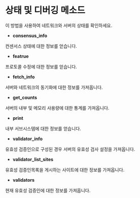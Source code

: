 # 상태 및 디버깅 메소드

이 방법을 사용하여 네트워크와 서버의 상태를 확인하세요.

* **consensus\_info**

컨센서스 상태에 대한 정보를 얻습니다.

* **featrue**

프로토콜 수정에 대한 정보를 얻습니다.

* **fetch\_info**

서버와 네트워크의 동기화에 대한 정보를 가져옵니다.

* **get\_counts**

서버의 내부 및 메모리 사용량에 대한 통계를 가져옵니다.

* **print**

내부 서브시스템에 대한 정보를 얻습니다.

* **validator\_info**

유효성 검증인으로 구성된 경우 서버의 유효성 검사 설정을 가져옵니다.

* **validator\_list\_sites**

유효성 검증인목록을 게시하는 사이트에 대한 정보를 가져옵니다.

* **validators**

현재 유효성 검증인에 대한 정보를 가져옵니다.
